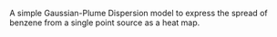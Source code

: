A simple Gaussian-Plume Dispersion model to express the spread of benzene from a single point source as a heat map.
